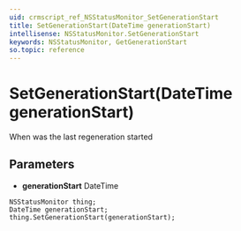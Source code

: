 ```yaml
---
uid: crmscript_ref_NSStatusMonitor_SetGenerationStart
title: SetGenerationStart(DateTime generationStart)
intellisense: NSStatusMonitor.SetGenerationStart
keywords: NSStatusMonitor, GetGenerationStart
so.topic: reference
---
```


# SetGenerationStart(DateTime generationStart)

When was the last regeneration started

## Parameters

* **generationStart** DateTime

```crmscript
NSStatusMonitor thing;
DateTime generationStart;
thing.SetGenerationStart(generationStart);
```


